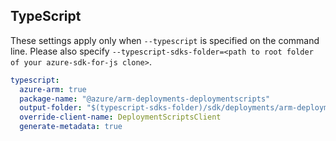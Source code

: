 ## TypeScript

These settings apply only when `--typescript` is specified on the command line.
Please also specify `--typescript-sdks-folder=<path to root folder of your azure-sdk-for-js clone>`.

```yaml $(typescript)
typescript:
  azure-arm: true
  package-name: "@azure/arm-deployments-deploymentscripts"
  output-folder: "$(typescript-sdks-folder)/sdk/deployments/arm-deployments-deploymentscripts"
  override-client-name: DeploymentScriptsClient
  generate-metadata: true
```

